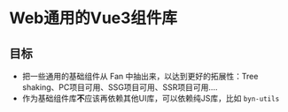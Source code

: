 # Web通用的Vue3组件库

## 目标

- 把一些通用的基础组件从 Fan 中抽出来，以达到更好的拓展性：Tree shaking、PC项目可用、SSG项目可用、SSR项目可用....
- 作为基础组件库**不**应该再依赖其他UI库，可以依赖纯JS库，比如 `byn-utils`